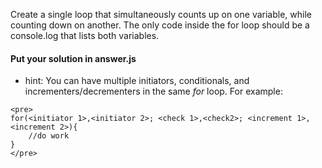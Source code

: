 Create a single loop that simultaneously counts up on one variable, while counting down on another.  The only code inside the for loop should be a console.log that lists both variables.

#### Put your solution in answer.js

- hint: You can have multiple initiators, conditionals, and incrementers/decrementers in the same <em>for</em> loop.  For example:

```
<pre>
for(<initiator 1>,<initiator 2>; <check 1>,<check2>; <increment 1>,<increment 2>){
	//do work
}
</pre>
```
